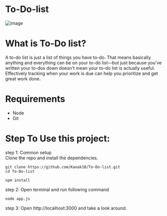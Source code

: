 # To-Do-list
![image](https://github.com/Kanak10/To-Do-list/assets/66711082/b75fe9f3-c92f-4e7d-a423-106de9cf069e)

# What is To-Do list?
A to-do list is just a list of things you have to-do. That means basically anything and everything can be on your to-do list—but just because you've written your to-dos down doesn't mean your to-do list is actually useful. Effectively tracking when your work is due can help you prioritize and get great work done.

# Requirements
* Node
* Git

# Step To Use this project:
step 1: Common setup <br /> Clone the repo and install the dependencies.
```
git clone https://github.com/Kanak10/To-Do-list.git
cd To-Do-list
```
```
npm install
```
step 2: Open terminal and run following command
```
node app.js
```
step 3: Open http://localhost:3000 and take a look around.
